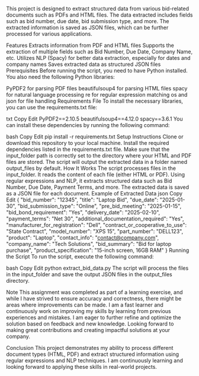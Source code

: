 This project is designed to extract structured data from various bid-related documents such as PDFs and HTML files. The data extracted includes fields such as bid number, due date, bid submission type, and more. The extracted information is saved as JSON files, which can be further processed for various applications.

Features
Extracts information from PDF and HTML files
Supports the extraction of multiple fields such as Bid Number, Due Date, Company Name, etc.
Utilizes NLP (Spacy) for better data extraction, especially for dates and company names
Saves extracted data as structured JSON files
Prerequisites
Before running the script, you need to have Python installed. You also need the following Python libraries:

PyPDF2 for parsing PDF files
beautifulsoup4 for parsing HTML files
spacy for natural language processing
re for regular expression matching
os and json for file handling
Requirements File
To install the necessary libraries, you can use the requirements.txt file:

txt
Copy
Edit
PyPDF2==2.10.5
beautifulsoup4==4.12.0
spacy==3.6.1
You can install these dependencies by running the following command:

bash
Copy
Edit
pip install -r requirements.txt
Setup Instructions
Clone or download this repository to your local machine.
Install the required dependencies listed in the requirements.txt file.
Make sure that the input_folder path is correctly set to the directory where your HTML and PDF files are stored.
The script will output the extracted data in a folder named output_files by default.
How It Works
The script processes files in the input_folder.
It reads the content of each file (either HTML or PDF).
Using regular expressions and NLP, it extracts structured data such as Bid Number, Due Date, Payment Terms, and more.
The extracted data is saved as a JSON file for each document.
Example of Extracted Data
json
Copy
Edit
{
    "bid_number": "12345",
    "title": "Laptop Bid",
    "due_date": "2025-01-30",
    "bid_submission_type": "Online",
    "pre_bid_meeting": "2025-01-15",
    "bid_bond_requirement": "Yes",
    "delivery_date": "2025-02-10",
    "payment_terms": "Net 30",
    "additional_documentation_required": "Yes",
    "manufacturer_for_registration": "Dell",
    "contract_or_cooperative_to_use": "State Contract",
    "model_number": "XPS 15",
    "part_number": "DELL123",
    "product": "Laptop",
    "contact_info": "contact@company.com",
    "company_name": "Tech Solutions",
    "bid_summary": "Bid for laptop purchase",
    "product_specification": "15-inch screen, 16GB RAM"
}
Running the Script
To run the script, execute the following command:

bash
Copy
Edit
python extract_bid_data.py
The script will process the files in the input_folder and save the output JSON files in the output_files directory.

Note
This assignment was completed as part of a learning exercise, and while I have strived to ensure accuracy and correctness, there might be areas where improvements can be made. I am a fast learner and continuously work on improving my skills by learning from previous experiences and mistakes. I am eager to further refine and optimize the solution based on feedback and new knowledge. Looking forward to making great contributions and creating impactful solutions at your company.

Conclusion
This project demonstrates my ability to process different document types (HTML, PDF) and extract structured information using regular expressions and NLP techniques. I am continuously learning and looking forward to applying these skills in real-world projects.
